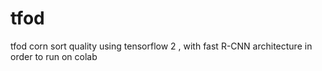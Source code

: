 # tfod
tfod corn sort quality using tensorflow 2 , with fast R-CNN architecture in order to run on colab
